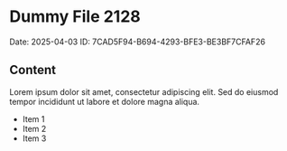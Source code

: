 # Dummy File 2128

Date: 2025-04-03
ID: 7CAD5F94-B694-4293-BFE3-BE3BF7CFAF26

## Content

Lorem ipsum dolor sit amet, consectetur adipiscing elit.
Sed do eiusmod tempor incididunt ut labore et dolore magna aliqua.

* Item 1
* Item 2
* Item 3


